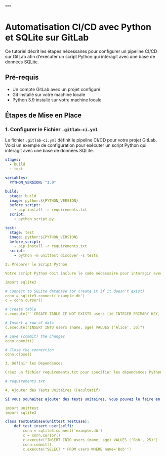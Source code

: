 """
# Automatisation CI/CD avec Python et SQLite sur GitLab

Ce tutoriel décrit les étapes nécessaires pour configurer un pipeline CI/CD sur GitLab afin d'exécuter un script Python qui interagit avec une base de données SQLite.

## Pré-requis

- Un compte GitLab avec un projet configuré
- Git installé sur votre machine locale
- Python 3.9 installé sur votre machine locale

## Étapes de Mise en Place

### 1. Configurer le Fichier `.gitlab-ci.yml`

Le fichier `.gitlab-ci.yml` définit le pipeline CI/CD pour votre projet GitLab. Voici un exemple de configuration pour exécuter un script Python qui interagit avec une base de données SQLite.

```yaml
stages:
  - build
  - test

variables:
  PYTHON_VERSION: "3.9"

build:
  stage: build
  image: python:${PYTHON_VERSION}
  before_script:
    - pip install -r requirements.txt
  script:
    - python script.py

test:
  stage: test
  image: python:${PYTHON_VERSION}
  before_script:
    - pip install -r requirements.txt
  script:
    - python -m unittest discover -s tests

2. Préparer le Script Python

Votre script Python doit inclure le code nécessaire pour interagir avec une base de données SQLite. Voici un exemple de script (script.py) qui crée une table et insère des données.

import sqlite3

# Connect to SQLite database (or create it if it doesn't exist)
conn = sqlite3.connect('example.db')
c = conn.cursor()

# Create table
c.execute('''CREATE TABLE IF NOT EXISTS users (id INTEGER PRIMARY KEY, name TEXT, age INTEGER)''')

# Insert a row of data
c.execute("INSERT INTO users (name, age) VALUES ('Alice', 30)")

# Save (commit) the changes
conn.commit()

# Close the connection
conn.close()

3. Définir les Dépendances

Créez un fichier requirements.txt pour spécifier les dépendances Python. Pour SQLite, vous n’avez pas besoin de dépendances supplémentaires car il est inclus dans la bibliothèque standard de Python.

# requirements.txt

4. Ajouter des Tests Unitaires (Facultatif)

Si vous souhaitez ajouter des tests unitaires, vous pouvez le faire en créant des tests dans un répertoire tests/. Par exemple, un fichier de test tests/test_db.py :

import unittest
import sqlite3

class TestDatabase(unittest.TestCase):
    def test_insert_user(self):
        conn = sqlite3.connect('example.db')
        c = conn.cursor()
        c.execute("INSERT INTO users (name, age) VALUES ('Bob', 25)")
        conn.commit()
        c.execute("SELECT * FROM users WHERE name='Bob'")